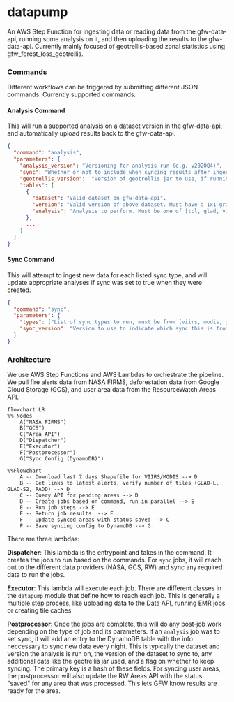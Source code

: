 # datapump

An AWS Step Function for ingesting data or reading data from the gfw-data-api, running some analysis on it, and then uploading the results to the gfw-data-api. Currently mainly focused of geotrellis-based zonal statistics using gfw_forest_loss_geotrellis.

### Commands

Different workflows can be triggered by submitting different JSON commands. Currently supported commands:

#### Analysis Command

This will run a supported analysis on a dataset version in the gfw-data-api, and automatically upload results back to the gfw-data-api.

```json
{
  "command": "analysis",
  "parameters": {
    "analysis_version": "Versioning for analysis run (e.g. v2020Q4)",
    "sync": "Whether or not to include when syncing results after ingesting new data. See Sync Command below.",
    "geotrellis_version":  "Version of geotrellis jar to use, if running a geotrellis analysis",
    "tables": [
      {
        "dataset": "Valid dataset on gfw-data-api",
        "version": "Valid version of above dataset. Must have a 1x1 grid asset if doing geotrellis analysis.",
        "analysis": "Analysis to perform. Must be one of [tcl, glad, viirs, modis]."
      },
      ...
    ]
  }
}
```

#### Sync Command

This will attempt to ingest new data for each listed sync type, and will update appropriate analyses if sync was set to true when they were created.

```json
{
  "command": "sync",
  "parameters": {
    "types": ["List of sync types to run, must be from [viirs, modis, glad, rw_areas]"],
    "sync_version": "Version to use to indicate which sync this is from. If empty, will by default use vYYYYMMDD based on the current date."
  }
}
```

### Architecture

We use AWS Step Functions and AWS Lambdas to orchestrate the pipeline. We pull fire alerts data from NASA FIRMS, deforestation data from Google Cloud Storage (GCS), and user area data from the ResourceWatch Areas API.

```mermaid
flowchart LR
%% Nodes
    A("NASA FIRMS")
    B("GCS")
    C("Area API")
    D("Dispatcher")
    E("Executor")
    F("Postprocessor")
    G("Sync Config (DynamoDB)")

%%Flowchart
    A -- Download last 7 days Shapefile for VIIRS/MODIS --> D
    B -- Get links to latest alerts, verify number of tiles (GLAD-L, GLAD-S2, RADD) --> D
    C -- Query API for pending areas --> D
    D -- Create jobs based on command, run in parallel --> E
    E -- Run job steps --> E
    E -- Return job results  --> F
    F -- Update synced areas with status saved --> C
    F -- Save syncing config to DynamoDB --> G

```

There are three lambdas:

**Dispatcher**: This lambda is the entrypoint and takes in the command. It creates the jobs to run based on the commands. For `sync` jobs, it will reach out to the different data providers (NASA, GCS, RW) and sync any required data to run the jobs.

**Executor**: This lambda will execute each job. There are different classes in the `datapump` module that define how to reach each job. This is generally a multiple step process, like uploading data to the Data API, running EMR jobs or creating tile caches.

**Postprocessor**: Once the jobs are complete, this will do any post-job work depending on the type of job and its parameters. If an `analysis` job was to set sync, it will add an entry to the DynamoDB table with the info neccessary to sync new data every night. This is typically the dataset and version the analysis is run on, the version of the dataset to sync to, any additional data like the geotrellis jar used, and a flag on whether to keep syncing. The primary key is a hash of these fields. For syncing user areas, the postprocessor will also update the RW Areas API with the status "saved" for any area that was processed. This lets GFW know results are ready for the area.
